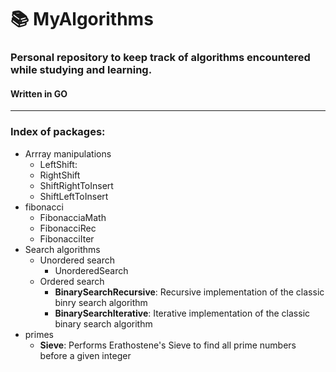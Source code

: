 # 📚 MyAlgorithms
### Personal repository to keep track of algorithms encountered while studying and learning.
#### Written in GO
***

### Index of packages:
* Arrray manipulations
  * LeftShift: 
  * RightShift
  * ShiftRightToInsert
  * ShiftLeftToInsert
* fibonacci
  * FibonacciaMath
  * FibonacciRec
  * FibonacciIter
* Search algorithms
  * Unordered search
    * UnorderedSearch
  * Ordered search
    * **BinarySearchRecursive**: Recursive implementation of the classic binry search algorithm
    * **BinarySearchIterative**: Iterative implementation of the classic binary search algorithm
 * primes
   * **Sieve**: Performs Erathostene's Sieve to find all prime numbers before a given integer
   
